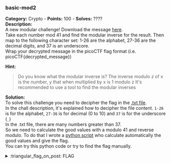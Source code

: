 ### basic-mod2
**Category:** Crypto - **Points:** 100 - **Solves:** ????  
**Description:**  
A new modular challenge! Download the message [here](./March%202022/Crypto/basic-mod2/message.txt/).  
Take each number mod 41 and find the modular inverse for the result. Then map to the following character set: 1-26 are the alphabet, 27-36 are the decimal digits, and 37 is an underscore.  
Wrap your decrypted message in the picoCTF flag format (i.e. picoCTF{decrypted_message})  

**Hint:**
> Do you know what the modular inverse is?
> The inverse modulo z of x is the number, y that when multiplied by x is 1 modulo z
> It's recommended to use a tool to find the modular inverses  

**Solution:**  
To solve this challenge you need to decipher the flag in the [.txt file](./March%202022/Crypto/basic-mod2/message.txt/).  
In the chall description, it's explained how to decipher the file content. `1-26` is for the alphabet, `27-36` is for decimal (0 to 10) and `37` is for the underscore (`_`)  
In the .txt file, there are many numbers greater than 37.  
So we need to calculate the good values with a modulo 41 and reverse modulo. To do that I wrote a [python script](./March%202022/Crypto/basic-mod2/decipher.py/) who calculate automatically the good values and give the flag.  
You can try this python code or try to find the flag manually.

<details>
  <summary>:triangular_flag_on_post: FLAG</summary>

  ```
  picoCTF{1NV3R53LY_H4RD_C680BDC1}
  ```
</details>
